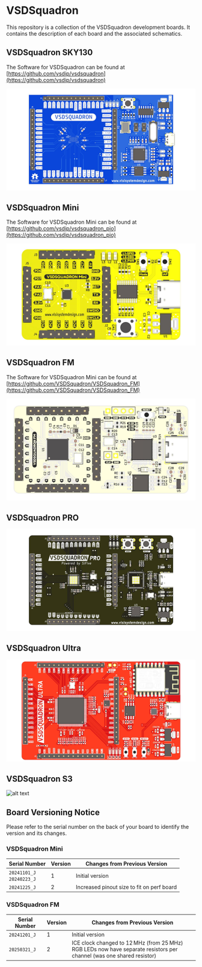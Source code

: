 # VSDSquadron

This repository is a collection of the VSDSquadron development boards. It contains the description of each board and the associated schematics.

## VSDSquadron SKY130

The Software for VSDSquadron can be found at [https://github.com/vsdip/vsdsquadron](https://github.com/vsdip/vsdsquadron)

![alt text](VSDSquadron_SKY130/squadron_sky130_TOP.jpg)

## VSDSquadron Mini

The Software for VSDSquadron Mini can be found at [https://github.com/vsdip/vsdsquadron_pio](https://github.com/vsdip/vsdsquadron_pio)

![alt text](VSDSquadron_Mini/squadron_mini_TOP.jpg)

## VSDSquadron FM

The Software for VSDSquadron Mini can be found at [https://github.com/VSDSquadron/VSDSquadron_FM](https://github.com/VSDSquadron/VSDSquadron_FM)

![alt text](VSDSquadron_FM/squadron_FM_TOP.jpg)

## VSDSquadron PRO

![alt text](VSDSquadron_Pro/squadron_pro_TOP.jpg)

## VSDSquadron Ultra

![alt text](VSDSquadron_Ultra/squadron_ultra_TOP.jpg)

## VSDSquadron S3

![alt text](VSDSquadron_Ultra/squadron_S3_TOP.jpg)



## Board Versioning Notice

Please refer to the serial number on the back of your board to identify the version and its changes.

### VSDSquadron Mini

| Serial Number        | Version | Changes from Previous Version                   |
|----------------------|---------|-------------------------------------------------|
| `20241101_J` <br> `20240223_J` | 1       | Initial version                                |
| `20241225_J`           | 2       | Increased pinout size to fit on perf board       |

### VSDSquadron FM

| Serial Number | Version | Changes from Previous Version                                                                 |
|---------------|---------|-----------------------------------------------------------------------------------------------|
| `20241201_J`    | 1       | Initial version                                                                                |
| `20250321_J`    | 2       | ICE clock changed to 12 MHz (from 25 MHz) <br> RGB LEDs now have separate resistors per channel (was one shared resistor) |


